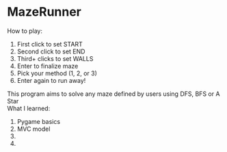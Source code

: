 # MazeRunner
How to play:  
1. First click to set START
2. Second click to set END  
3. Third+ clicks to set WALLS  
4. Enter to finalize maze  
5. Pick your method (1, 2, or 3)   
6. Enter again to run away!  



This program aims to solve any maze defined by users using DFS, BFS or A Star  
What I learned:  
1. Pygame basics  
2. MVC model  
3.  
4.  
